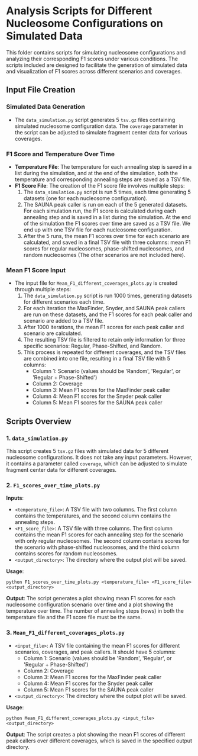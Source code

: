 # Analysis Scripts for Different Nucleosome Configurations on Simulated Data

This folder contains scripts for simulating nucleosome configurations and analyzing their corresponding F1 scores under various conditions. The scripts included are designed to facilitate the generation of simulated data and visualization of F1 scores across different scenarios and coverages.

## Input File Creation

### Simulated Data Generation
- The `data_simulation.py` script generates 5 `tsv.gz` files containing simulated nucleosome configuration data. The `coverage` parameter in the script can be adjusted to simulate fragment center data for various coverages.

### F1 Score and Temperature Over Time
  - **Temperature File**: The temperature for each annealing step is saved in a list during the simulation, and at the end of the simulation, both the temperature and corresponding annealing steps are saved as a TSV file.
  - **F1 Score File**: The creation of the F1 score file involves multiple steps:
    1. The `data_simulation.py` script is run 5 times, each time generating 5 datasets (one for each nucleosome configuration). 
    2. The SAUNA peak caller is run on each of the 5 generated datasets. For each simulation run, the F1 score is calculated during each annealing step and is saved in a list during the simulation. At the end of the simulation the F1 scores over time are saved as a TSV file. We end up with one TSV file for each nucleosome configuration.
    3. After the 5 runs, the mean F1 scores over time for each scenario are calculated, and saved in a final TSV file with three columns: mean F1 scores for regular nucleosomes, phase-shifted nucleosomes, and random nucleosomes (The other scenarios are not included here).

### Mean F1 Score Input
- The input file for `Mean_F1_different_coverages_plots.py` is created through multiple steps:
  1. The `data_simulation.py` script is run 1000 times, generating datasets for different scenarios each time.
  2. For each iteration the MaxFinder, Snyder, and SAUNA peak callers are run on these datasets, and the F1 scores for each peak caller and scenario are added to a TSV file.
  3. After 1000 iterations, the mean F1 scores for each peak caller and scenario are calculated.
  4. The resulting TSV file is filtered to retain only information for three specific scenarios: Regular, Phase-Shifted, and Random.
  5. This process is repeated for different coverages, and the TSV files are combined into one file, resulting in a final TSV file with 5 columns:
     - Column 1: Scenario (values should be 'Random', 'Regular', or 'Regular + Phase-Shifted')
     - Column 2: Coverage
     - Column 3: Mean F1 scores for the MaxFinder peak caller
     - Column 4: Mean F1 scores for the Snyder peak caller
     - Column 5: Mean F1 scores for the SAUNA peak caller

## Scripts Overview

### 1. `data_simulation.py`
This script creates 5 `tsv.gz` files with simulated data for 5 different nucleosome configurations. It does not take any input parameters. However, it contains a parameter called `coverage`, which can be adjusted to simulate fragment center data for different coverages.

### 2. `F1_scores_over_time_plots.py`
**Inputs**:
- `<temperature_file>`: A TSV file with two columns. The first column contains the temperatures, and the second column contains the annealing steps.
- `<F1_score_file>`: A TSV file with three columns. The first column contains the mean F1 scores for each annealing step for the scenario with only regular nucleosomes. The second column contains scores for the scenario with phase-shifted nucleosomes, and the third column contains scores for random nucleosomes.
- `<output_directory>`: The directory where the output plot will be saved.

**Usage**:
```shell
python F1_scores_over_time_plots.py <temperature_file> <F1_score_file> <output_directory>
```

**Output**: The script generates a plot showing mean F1 scores for each nucleosome configuration scenario over time and a plot showing the temperature over time. The number of annealing steps (rows) in both the temperature file and the F1 score file must be the same.

### 3. `Mean_F1_different_coverages_plots.py`
- `<input_file>`: A TSV file containing the mean F1 scores for different scenarios, coverages, and peak callers. It should have 5 columns:
  - Column 1: Scenario (values should be 'Random', 'Regular', or 'Regular + Phase-Shifted')
  - Column 2: Coverage
  - Column 3: Mean F1 scores for the MaxFinder peak caller
  - Column 4: Mean F1 scores for the Snyder peak caller
  - Column 5: Mean F1 scores for the SAUNA peak caller
- `<output_directory>`: The directory where the output plot will be saved.

**Usage**:
```shell
python Mean_F1_different_coverages_plots.py <input_file> <output_directory>
```

**Output**: The script creates a plot showing the mean F1 scores of different peak callers over different coverages, which is saved in the specified output directory.
